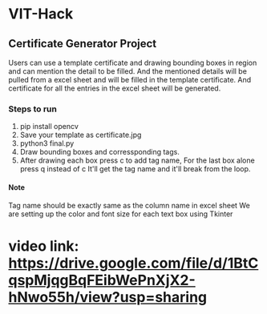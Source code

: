 # VIT-Hack
## Certificate Generator Project
Users can use a template certificate and drawing bounding boxes in region and can mention the detail to be filled.
And the mentioned details will be pulled from a excel sheet and will be filled in the template certificate. And certificate for all the entries in the excel sheet will be generated.
### Steps to run
1. pip install opencv
2. Save your template as certificate.jpg
3. python3 final.py
4. Draw bounding boxes and corressponding tags.
5. After drawing each box press c to add tag name, For the last box alone press q instead of c
It'll get the tag name and it'll break from the loop.
#### Note
Tag name should be exactly same as the column name in excel sheet
We are setting up the color and font size for each text box using Tkinter

# video link: https://drive.google.com/file/d/1BtCqspMjqgBqFEibWePnXjX2-hNwo55h/view?usp=sharing
